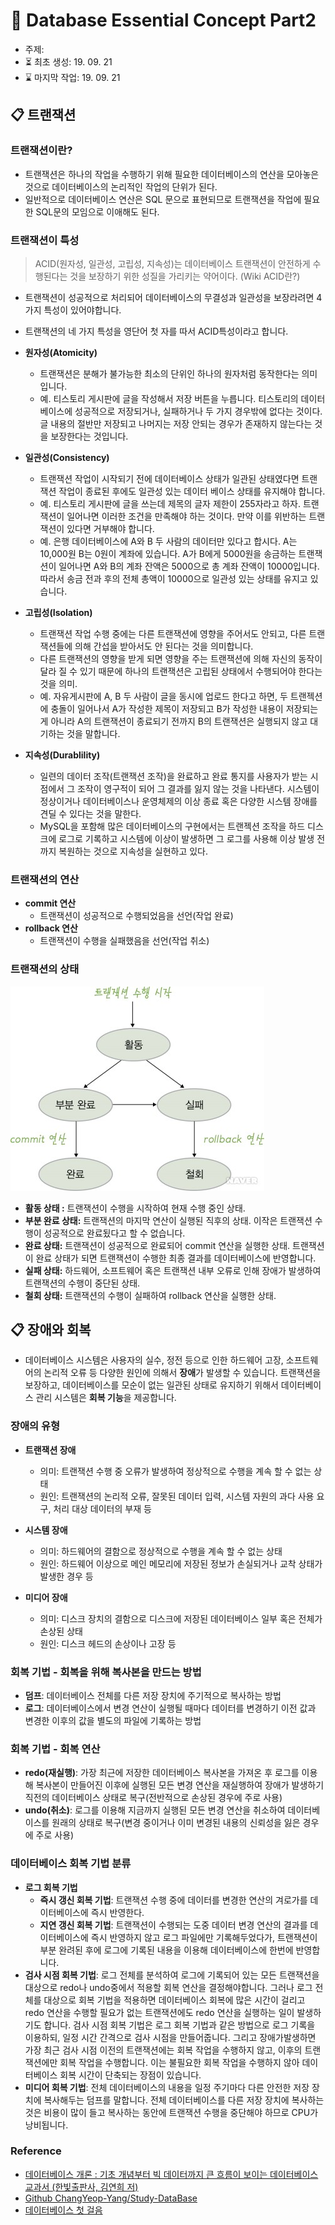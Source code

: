 # 📖 Database Essential Concept Part2
- 주제: 
- ⏳ 최초 생성: 19. 09. 21
- ⌛ 마지막 작업: 19. 09. 21


## 📋 트랜잭션
### 트랜잭션이란?
- 트랜잭션은 하나의 작업을 수행하기 위해 필요한 데이터베이스의 연산을 모아놓은 것으로 데이터베이스의 논리적인 작업의 단위가 된다. 
- 일반적으로 데이터베이스 연산은 SQL 문으로 표현되므로 트랜잭션을 작업에 필요한 SQL문의 모임으로 이애해도 된다. 

### 트랜잭션이 특성
>ACID(원자성, 일관성, 고립성, 지속성)는 데이터베이스 트랜잭션이 안전하게 수행된다는 것을 보장하기 위한 성질을 가리키는 약어이다. (Wiki ACID란?)
- 트랜잭션이 성공적으로 처리되어 데이터베이스의 무결성과 일관성을 보장라려면 4가지 특성이 있어야합니다.
- 트랜잭션의 네 가지 특성을 영단어 첫 자를 따서 ACID특성이라고 합니다. 
- **원자성(Atomicity)**
    + 트랜잭션은 분해가 불가능한 최소의 단위인 하나의 원자처럼 동작한다는 의미입니다.
    + 예. 티스토리 게시판에 글을 작성해서 저장 버튼을 누릅니다. 티스토리의 데이터 베이스에 성공적으로 저장되거나, 실패하거나 두 가지 경우밖에 없다는 것이다. 글 내용의 절반만 저장되고 나머지는 저장 안되는 경우가 존재하지 않는다는 것을 보장한다는 것입니다.  

- **일관성(Consistency)**
    + 트랜잭션 작업이 시작되기 전에 데이터베이스 상태가 일관된 상태였다면 트랜잭션 작업이 종료된 후에도 일관성 있는 데이터 베이스 상태를 유지해야 합니다.
    + 예. 티스토리 게시판에 글을 쓰는데 제목의 글자 제한이 255자라고 하자. 트랜잭션이 일어나면 이러한 조건을 만족해야 하는 것이다. 만약 이를 위반하는 트랜잭션이 있다면 거부해야 합니다. 
    + 예. 은행 데이터베이스에 A와 B 두 사람의 데이터만 있다고 합시다. A는 10,000원 B는 0원이 계좌에 있습니다. A가 B에게 5000원을 송금하는 트랜잭션이 일어나면 A와 B의 계좌 잔액은 5000으로 총 계좌 잔액이 10000입니다. 따라서 송금 전과 후의 전체 총액이 10000으로 일관성 있는 상태를 유지고 있습니다. 
- **고립성(Isolation)**
    + 트랜잭션 작업 수행 중에는 다른 트랜잭션에 영향을 주어서도 안되고, 다른 트랜잭션들에 의해 간섭을 받아서도 안 된다는 것을 의미합니다. 
    + 다른 트랜잭션의 영향을 받게 되면 영향을 주는 트랜잭션에 의해 자신의 동작이 달라 질 수 있기 때문에 하나의 트랜잭션은 고립된 상태에서 수행되어야 한다는 것을 의미.
    + 예. 자유게시판에 A, B 두 사람이 글을 동시에 업로드 한다고 하면, 두 트랜젝션에 충돌이 일어나서 A가 작성한 제목이 저장되고 B가 작성한 내용이 저장되는게 아니라 A의 트랜잭션이 종료되기 전까지 B의 트랜잭션은 실행되지 않고 대기하는 것을 말합니다.


- **지속성(Durablility)**
    + 일련의 데이터 조작(트랜잭션 조작)을 완료하고 완료 통지를 사용자가 받는 시점에서 그 조작이 영구적이 되어 그 결과를 잃지 않는 것을 나타낸다. 시스템이 정상이거나  데이터베이스나 운영체제의 이상 종료 혹은 다양한 시스템 장애를 견딜 수 있다는 것을 말한다. 
    + MySQL을 포함해 많은 데이터베이스의 구현에서는 트랜젝션 조작을 하드 디스크에 로그로 기록하고 시스템에 이상이 발생하면 그 로그를 사용해 이상 발생 전까지 복원하는 것으로 지속성을 실현하고 있다. 

### 트랜잭션의 연산
- **commit 연산**
    + 트랜잭션이 성공적으로 수행되었음을 선언(작업 완료)
- **rollback 연산**
    + 트랜잭션이 수행을 실패했음을 선언(작업 취소)

### 트랜잭션의 상태
![transaction_state](https://github.com/KoEonYack/LevelUp-Algorithm/blob/master/InterviewQuestion/Database/img/transaction_state.jpg?raw=true)
- **활동 상태 :** 트랜잭션이 수행을 시작하여 현재 수행 중인 상태.
- **부분 완료 상태:** 트랜잭션의 마지막 연산이 실행된 직후의 상태. 이작은 트랜잭션 수행이 성공적으로 완료됬다고 할 수 없습니다.
- **완료 상태:** 트랜잭션이 성공적으로 완료되어 commit 연산을 실행한 상태. 트랜잭션이 완료 상태가 되면 트랜잭션이 수행한 최종 결과를 데이터베이스에 반영합니다.
- **실패 상태:** 하드웨어, 소프트웨어 혹은 트랜잭션 내부 오류로 인해 장애가 발생하여 트랜잭션의 수행이 중단된 상태.
- **철회 상태:** 트랜잭션의 수행이 실패하여 rollback 연산을 실행한 상태.

## 📋 장애와 회복
- 데이터베이스 시스템은 사용자의 실수, 정전 등으로 인한 하드웨어 고장, 소프트웨어의 논리적 오류 등 다양한 원인에 의해서 **장애**가 발생할 수 있습니다. 트랜잭션을 보장하고, 데이터베이스를 모순이 없는 일관된 상태로 유지하기 위해서 데이터베이스 관리 시스템은 **회복 기능**을 제공합니다. 

### 장애의 유형
- **트랜잭션 장애**
    + 의미: 트랜잭션 수행 중 오류가 발생하여 정상적으로 수행을 계속 할 수 없는 상태
    + 원인: 트랜잭션의 논리적 오류, 잘못된 데이터 입력, 시스템 자원의 과다 사용 요구, 처리 대상 데이터의 부재 등

- **시스템 장애**
    + 의미: 하드웨어의 결함으로 정상적으로 수행을 계속 할 수 없는 상태
    + 원인: 하드웨어 이상으로 메인 메모리에 저장된 정보가 손실되거나 교착 상태가 발생한 경우 등

- **미디어 장애**
    + 의미: 디스크 장치의 결함으로 디스크에 저장된 데이터베이스 일부 혹은 전체가 손상된 상태
    + 원인: 디스크 헤드의 손상이나 고장 등

### 회복 기법 - 회복을 위해 복사본을 만드는 방법
- **덤프**: 데이터베이스 전체를 다른 저장 장치에 주기적으로 복사하는 방법
- **로그**: 데이터베이스에서 변경 연산이 실행될 때마다 데이터를 변경하기 이전 값과 변경한 이후의 값을 별도의 파일에 기록하는 방법

### 회복 기법 - 회복 연산
- **redo(재실행)**: 가장 최근에 저장한 데이터베이스 복사본을 가져온 후 로그를 이용해 복사본이 만들어진 이후에 실행된 모든 변경 연산을 재실행하여 장애가 발생하기 직전의 데이터베이스 상태로 복구(전반적으로 손상된 경우에 주로 사용)
- **undo(취소)**: 로그를 이용해 지금까지 실행된 모든 변경 연산을 취소하여 데이터베이스를 원래의 상태로 복구(변경 중이거나 이미 변경된 내용의 신뢰성을 잃은 경우에 주로 사용)

### 데이터베이스 회복 기법 분류
- **로그 회복 기법**
    + **즉시 갱신 회복 기법**: 트랜잭션 수행 중에 데이터를 변경한 연산의 겨로가를 데이터베이스에 즉시 반영한다.  
    + **지연 갱신 회복 기법**: 트랜잭션이 수행되는 도중 데이터 변경 연산의 결과를 데이터베이스에 즉시 반영하지 않고 로그 파일에만 기록해두었다가, 트랜잭션이 부분 완려된 후에 로그에 기록된 내용을 이용해 데이터베이스에 한번에 반영합니다. 
- **검사 시점 회복 기법**: 로그 전체를 분석하여 로그에 기록되어 있는 모든 트랜잭션을 대상으로 redo나 undo중에서 적용할 회복 연산을 결정해야합니다. 그러나 로그 전체를 대상으로 회복 기법을 적용하면 데이터베이스 회복에 많은 시간이 걸리고 redo 연산을 수행할 필요가 없는 트랜잭션에도 redo 연산을 실행하는 일이 발생하기도 합니다. 검사 시점 회복 기법은 로그 회복 기법과 같은 방법으로 로그 기록을 이용하되, 일정 시간 간격으로 검사 시점을 만들어줍니다. 그리고 장애가발생하면 가장 최근 검사 시점 이전의 트랜잭션에는 회복 작업을 수행하지 않고, 이후의 트랜잭션에만 회복 작업을 수행합니다. 이는 불필요한 회복 작업을 수행하지 않아 데이터베이스 회복 시간이 단축되는 장점이 있습니다. 
- **미디어 회복 기법**: 전체 데이터베이스의 내용을 일정 주기마다 다른 안전한 저장 장치에 복사해두는 덤프를 말합니다. 전체 데이터베이스를 다른 저장 장치에 복사하는 것은 비용이 많이 들고 복사하는 동안에 트랜잭션 수행을 중단해야 하므로 CPU가 낭비됩니다. 



### Reference
+ [데이터베이스 개론 : 기초 개념부터 빅 데이터까지 큰 흐름이 보이는 데이터베이스 교과서 (한빛출판사, 김연희 저)](https://terms.naver.com/list.nhn?cid=58430&categoryId=58430)
+ [Github ChangYeop-Yang/Study-DataBase](https://github.com/ChangYeop-Yang/Study-DataBase)
+ [데이터베이스 첫 걸음](http://www.yes24.com/Product/Goods/32613394?scode=032&OzSrank=1)